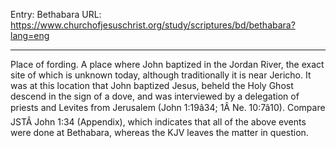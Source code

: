 Entry: Bethabara
URL: https://www.churchofjesuschrist.org/study/scriptures/bd/bethabara?lang=eng

---

Place of fording. A place where John baptized in the Jordan River, the exact site of which is unknown today, although traditionally it is near Jericho. It was at this location that John baptized Jesus, beheld the Holy Ghost descend in the sign of a dove, and was interviewed by a delegation of priests and Levites from Jerusalem (John 1:19â34; 1Â Ne. 10:7â10). Compare JSTÂ John 1:34 (Appendix), which indicates that all of the above events were done at Bethabara, whereas the KJV leaves the matter in question.
